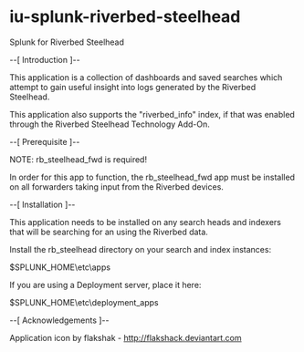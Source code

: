 iu-splunk-riverbed-steelhead
============================

Splunk for Riverbed Steelhead

--[ Introduction ]--

This application is a collection of dashboards and saved searches which attempt to gain useful insight into logs generated by the Riverbed Steelhead.

This application also supports the "riverbed_info" index, if that was enabled through the Riverbed Steelhead Technology Add-On.


--[ Prerequisite ]--

NOTE: rb_steelhead_fwd is required!

In order for this app to function, the rb_steelhead_fwd app must be installed on all forwarders taking input from the Riverbed devices.


--[ Installation ]--

This application needs to be installed on any search heads and indexers that will be searching for an using the Riverbed data.

Install the rb_steelhead directory on your search and index instances:

$SPLUNK_HOME\etc\apps

If you are using a Deployment server, place it here:

$SPLUNK_HOME\etc\deployment_apps


--[ Acknowledgements ]--

Application icon by flakshak - http://flakshack.deviantart.com